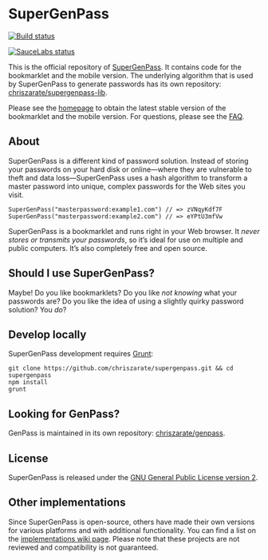 # SuperGenPass 

[![Build status][build-status]][travis-ci]

[![SauceLabs status][saucelabs-status]][saucelabs]

This is the official repository of [SuperGenPass][sgp]. It contains code for the
bookmarklet and the mobile version. The underlying algorithm that is used by
SuperGenPass to generate passwords has its own repository:
[chriszarate/supergenpass-lib][sgp-lib].

Please see the [homepage][sgp] to obtain the latest stable version of the
bookmarklet and the mobile version. For questions, please see the [FAQ][faq].

## About

SuperGenPass is a different kind of password solution. Instead of storing your
passwords on your hard disk or online—where they are vulnerable to theft and
data loss—SuperGenPass uses a hash algorithm to transform a master password
into unique, complex passwords for the Web sites you visit.

```
SuperGenPass("masterpassword:example1.com") // => zVNqyKdf7F
SuperGenPass("masterpassword:example2.com") // => eYPtU3mfVw
```

SuperGenPass is a bookmarklet and runs right in your Web browser. It *never
stores or transmits your passwords*, so it’s ideal for use on multiple and
public computers. It’s also completely free and open source.

## Should I use SuperGenPass?

Maybe! Do you like bookmarklets? Do you like *not knowing* what your passwords
are? Do you like the idea of using a slightly quirky password solution? You
*do*?

## Develop locally

SuperGenPass development requires [Grunt][grunt]:

```shell
git clone https://github.com/chriszarate/supergenpass.git && cd supergenpass
npm install
grunt
```

## Looking for GenPass?

GenPass is maintained in its own repository: [chriszarate/genpass][gp].


## License

SuperGenPass is released under the [GNU General Public License version 2][gplv2].


## Other implementations

Since SuperGenPass is open-source, others have made their own versions for
various platforms and with additional functionality. You can find a list on the
[implementations wiki page][implementations]. Please note that these projects
are not reviewed and compatibility is not guaranteed.


[sgp]: http://supergenpass.com
[sgp-lib]: https://github.com/chriszarate/supergenpass-lib
[build-status]: https://travis-ci.org/chriszarate/supergenpass.svg?branch=master
[travis-ci]: https://travis-ci.org/chriszarate/supergenpass
[saucelabs-status]: https://saucelabs.com/browser-matrix/supergenpass.svg
[saucelabs]: https://saucelabs.com/u/supergenpass
[faq]: https://github.com/chriszarate/supergenpass/wiki/FAQ
[grunt]: http://gruntjs.com
[gp]: https://github.com/chriszarate/genpass
[gplv2]: http://www.gnu.org/licenses/gpl-2.0.html
[implementations]: https://github.com/chriszarate/supergenpass/wiki/Implementations
